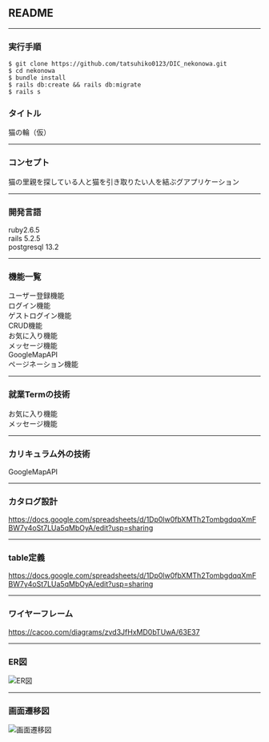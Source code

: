 ## README
___
### 実行手順
```
$ git clone https://github.com/tatsuhiko0123/DIC_nekonowa.git 
$ cd nekonowa
$ bundle install
$ rails db:create && rails db:migrate
$ rails s
```
### タイトル
猫の輪（仮）
___
### コンセプト
猫の里親を探している人と猫を引き取りたい人を結ぶグアプリケーション
___
### 開発言語
ruby2.6.5<br>
rails 5.2.5<br>
postgresql 13.2<br>
___
### 機能一覧
ユーザー登録機能<br>
ログイン機能<br>
ゲストログイン機能<br>
CRUD機能<br>
お気に入り機能<br>
メッセージ機能<br>
GoogleMapAPI<br>
ページネーション機能<br>
___
### 就業Termの技術
お気に入り機能<br>
メッセージ機能<br>
___
### カリキュラム外の技術
GoogleMapAPI<br>
___
### カタログ設計
https://docs.google.com/spreadsheets/d/1Dp0lw0fbXMTh2TombgdqqXmFBW7y4oSt7LUa5qMbOyA/edit?usp=sharing
___
### table定義
https://docs.google.com/spreadsheets/d/1Dp0lw0fbXMTh2TombgdqqXmFBW7y4oSt7LUa5qMbOyA/edit?usp=sharing
___
### ワイヤーフレーム
https://cacoo.com/diagrams/zvd3JfHxMD0bTUwA/63E37
___
### ER図
![ER図](https://user-images.githubusercontent.com/78890263/121282576-b9e12100-c914-11eb-86fc-19f6c8380e34.png)
___
### 画面遷移図
![画面遷移図](https://user-images.githubusercontent.com/78890263/121299383-49e09400-c930-11eb-8f85-f192b0f5ae48.png)